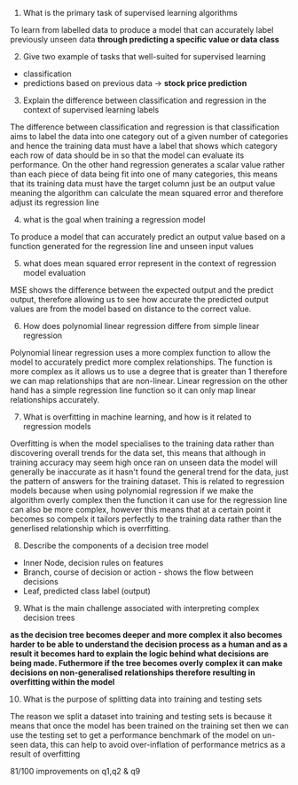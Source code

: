1. What is the primary task of supervised learning algorithms

To learn from labelled data to produce a model that can accurately label previously unseen data **through predicting a specific value or data class**

2. Give two example of tasks that well-suited for supervised learning

- classification
- predictions based on previous data -> **stock price prediction**

3. Explain the difference between classification and regression in the context of supervised learning labels

The difference between classification and regression is that classification aims to label the data into one category out of a given number of categories and hence the training data must have a label that shows which category each row of data should be in so that the model can evaluate its performance. On the other hand regression generates a scalar value rather than each piece of data being fit into one of many categories, this means that its training data must have the target column just be an output value meaning the algorithm can calculate the mean squared error and therefore adjust its regression line

4. what is the goal when training a regression model

To produce a model that can accurately predict an output value based on a function generated for the regression line and unseen input values

5. what does mean squared error represent in the context of regression model evaluation

MSE shows the difference between the expected output and the predict output, therefore allowing us to see how accurate the predicted output values are from the model based on distance to the correct value. 

6. How does polynomial linear regression differe from simple linear regression

Polynomial linear regression uses a more complex function to allow the model to accurately predict more complex relationships. The function is more complex as it allows us to use a degree that is greater than 1 therefore we can map relationships that are non-linear. Linear regression on the other hand has a simple regression line function so it can only map linear relationships accurately.

7. What is overfitting in machine learning, and how is it related to regression models

Overfitting is when the model specialises to the training data rather than discovering overall trends for the data set, this means that although in training accuracy may seem high once ran on unseen data the model will generally be inaccurate as it hasn't found the general trend for the data, just the pattern of answers for the training dataset. This is related to regression models because when using polynomial regression if we make the algorithm overly complex then the function it can use for the regression line can also be more complex, however this means that at a certain point it becomes so compelx it tailors perfectly to the training data rather than the generlised relationship which is overrfitting.

8. Describe the components of a decision tree model

- Inner Node, decision rules on features
- Branch, course of decision or action - shows the flow between decisions
- Leaf, predicted class label (output)

9. What is the main challenge associated with interpreting complex decision trees

**as the decision tree becomes deeper and more complex it also becomes harder to be able to understand the decision process as a human and as a result it becomes hard to explain the logic behind what decisions are being made. Futhermore if the tree becomes overly complex it can make decisions on non-generalised relationships therefore resulting in overfitting within the model**

10. What is the purpose of splitting data into training and testing sets

The reason we split a dataset into training and testing sets is because it means that once the model has been trained on the training set then we can use the testing set to get a performance benchmark of the model on un-seen data, this can help to avoid over-inflation of performance metrics as a result of overfitting

81/100 improvements on q1,q2 & q9